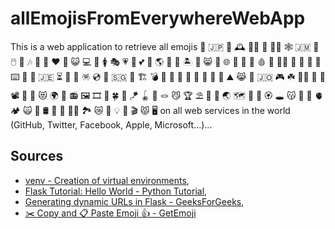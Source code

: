 # allEmojisFromEverywhereWebApp

This is a web application to retrieve all emojis 🔋 🇯🇵 🎻 🕰️ 👨‍🎤 🏮 👩‍💼 🕸️ 🇯🇲 🍁 🖱️ 👞 🎶 📼 🔂 ❤️ 👗 😺 💻 🌼 🚺 🎭 💗 🌿 💕 🌳 🌎 🎺 💮 🏝️ 🔪 😸 🍉 🌐 🔌 🔦 💄 🩸 🥌 👨‍💻 🏈 🍼 🧧 🎹 ⌨️ 🐌 🎷 🇯🇪 ⏳ 🌵 🔎 🪅 💿 📱 🇸🇬 🌋 🏗️ 💣 📿 🐛 🍭 🏧 💎 🏩 🥀 🐝 ⛰️ 😹 🌷 🇯🇴 🎮 ☘️ 👩‍💻 🎸 🎃 📽️ 🎏 🌺 😻 🌍 💜 📻 🖼️ 🎞️ 🔮 🍀 🛐 🪁 🪀 🦂 🪢 😼 🏆 ⛱️ 🚣 💛 🌏 🗺️ 🧠 🌾 🏵️ 🕳️ 😽 💾 📸 🫀 🏕️ 🙀 🧭 🛢️ 💽 🧳 👩‍⚕️ 🏞️ 😿 💌 💡 🗻 🎬 😾 🖥️ on all web services in the world (GitHub, Twitter, Facebook, Apple, Microsoft...)...

## Sources

* [venv - Creation of virtual environments](https://docs.python.org/3/library/venv.html),
* [Flask Tutorial: Hello World - Python Tutorial](https://pythonbasics.org/flask-tutorial-hello-world/),
* [Generating dynamic URLs in Flask - GeeksForGeeks](https://www.geeksforgeeks.org/generating-dynamic-urls-in-flask/),
* [✂️ Copy and 📋 Paste Emoji 👍 - GetEmoji](https://getemoji.com)